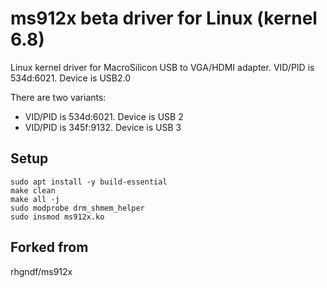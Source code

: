 # ms912x beta driver for Linux (kernel 6.8)

Linux kernel driver for MacroSilicon USB to VGA/HDMI adapter. VID/PID is 534d:6021. Device is USB2.0

There are two variants:
 - VID/PID is 534d:6021. Device is USB 2
 - VID/PID is 345f:9132. Device is USB 3


## Setup

```
sudo apt install -y build-essential
make clean
make all -j
sudo modprobe drm_shmem_helper
sudo insmod ms912x.ko
```
## Forked from

rhgndf/ms912x
